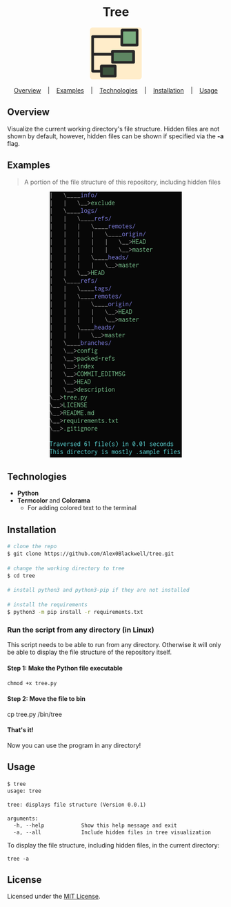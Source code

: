 <h1 align="center">Tree</h1>

<p align="center">
<a href="https://github.com/Alex0Blackwell/tree">
<img src="./.images/logo.png"/ width="120px">
</a>
</p>

<p align="center">
  <a href="#overview">Overview</a>
  &nbsp;&nbsp;&nbsp;|&nbsp;&nbsp;&nbsp;
  <a href="#examples">Examples</a>
  &nbsp;&nbsp;&nbsp;|&nbsp;&nbsp;&nbsp;
  <a href="#technologies">Technologies</a>
  &nbsp;&nbsp;&nbsp;|&nbsp;&nbsp;&nbsp;
  <a href="#installation">Installation</a>
  &nbsp;&nbsp;&nbsp;|&nbsp;&nbsp;&nbsp;
  <a href="#usage">Usage</a>
</p>

## Overview
Visualize the current working directory's file structure. Hidden files are not shown by default, however, hidden files can be shown if specified via the **-a** flag.

## Examples

> A portion of the file structure of this repository, including hidden files

<p align="center">
<a href="https://github.com/Alex0Blackwell/tree">
<img src="./.images/tree-git-struct.png"/>
</a>
</p>

## Technologies

- **Python**
- **Termcolor** and **Colorama**
  - For adding colored text to the terminal

## Installation

```bash
# clone the repo
$ git clone https://github.com/Alex0Blackwell/tree.git

# change the working directory to tree
$ cd tree

# install python3 and python3-pip if they are not installed

# install the requirements
$ python3 -m pip install -r requirements.txt
```
### Run the script from any directory (in Linux)
This script needs to be able to run from any directory. Otherwise it will only be able to display the file structure of the repository itself.  

#### Step 1: Make the Python file executable

```
chmod +x tree.py
```

#### Step 2: Move the file to bin
cp tree.py /bin/tree

#### That's it!
Now you can use the program in any directory!


## Usage

```
$ tree
usage: tree

tree: displays file structure (Version 0.0.1)

arguments:
  -h, --help            Show this help message and exit
  -a, --all             Include hidden files in tree visualization
```

To display the file structure, including hidden files, in the current directory:
```
tree -a
```

## License

Licensed under the [MIT License](LICENSE).
